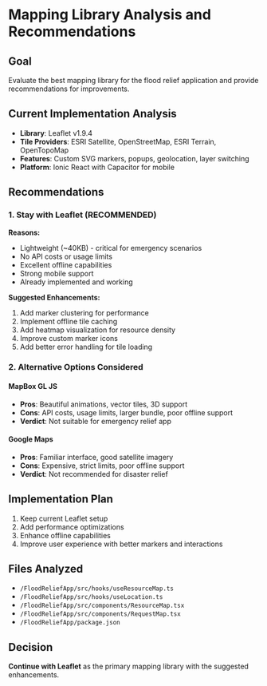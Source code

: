 # Mapping Library Analysis and Recommendations

## Goal
Evaluate the best mapping library for the flood relief application and provide recommendations for improvements.

## Current Implementation Analysis
- **Library**: Leaflet v1.9.4
- **Tile Providers**: ESRI Satellite, OpenStreetMap, ESRI Terrain, OpenTopoMap
- **Features**: Custom SVG markers, popups, geolocation, layer switching
- **Platform**: Ionic React with Capacitor for mobile

## Recommendations

### 1. Stay with Leaflet (RECOMMENDED)
**Reasons:**
- Lightweight (~40KB) - critical for emergency scenarios
- No API costs or usage limits
- Excellent offline capabilities
- Strong mobile support
- Already implemented and working

**Suggested Enhancements:**
1. Add marker clustering for performance
2. Implement offline tile caching
3. Add heatmap visualization for resource density
4. Improve custom marker icons
5. Add better error handling for tile loading

### 2. Alternative Options Considered

#### MapBox GL JS
- **Pros**: Beautiful animations, vector tiles, 3D support
- **Cons**: API costs, usage limits, larger bundle, poor offline support
- **Verdict**: Not suitable for emergency relief app

#### Google Maps
- **Pros**: Familiar interface, good satellite imagery
- **Cons**: Expensive, strict limits, poor offline support
- **Verdict**: Not recommended for disaster relief

## Implementation Plan
1. Keep current Leaflet setup
2. Add performance optimizations
3. Enhance offline capabilities
4. Improve user experience with better markers and interactions

## Files Analyzed
- `/FloodReliefApp/src/hooks/useResourceMap.ts`
- `/FloodReliefApp/src/hooks/useLocation.ts`
- `/FloodReliefApp/src/components/ResourceMap.tsx`
- `/FloodReliefApp/src/components/RequestMap.tsx`
- `/FloodReliefApp/package.json`

## Decision
**Continue with Leaflet** as the primary mapping library with the suggested enhancements.
